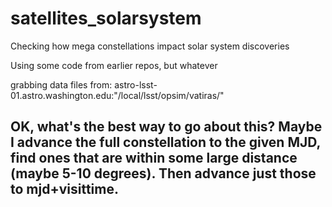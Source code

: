 # satellites_solarsystem
Checking how mega constellations impact solar system discoveries


Using some code from earlier repos, but whatever

grabbing data files from:
astro-lsst-01.astro.washington.edu:"/local/lsst/opsim/vatiras/"

## OK, what's the best way to go about this?  Maybe I advance the full constellation to the given MJD, find ones that are within some large distance (maybe 5-10 degrees). Then advance just those to mjd+visittime. 

